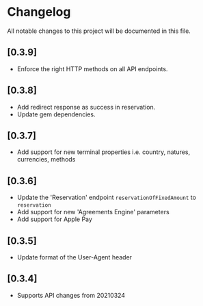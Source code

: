 # Changelog
All notable changes to this project will be documented in this file.

## [0.3.9]

- Enforce the right HTTP methods on all API endpoints.

## [0.3.8]

- Add redirect response as success in reservation.
- Update gem dependencies.

## [0.3.7]

- Add support for new terminal properties i.e. country, natures, currencies, methods

## [0.3.6]

- Update the 'Reservation' endpoint `reservationOfFixedAmount` to `reservation`
- Add support for new 'Agreements Engine' parameters
- Add support for Apple Pay

## [0.3.5]

- Update format of the User-Agent header

## [0.3.4]

- Supports API changes from 20210324

